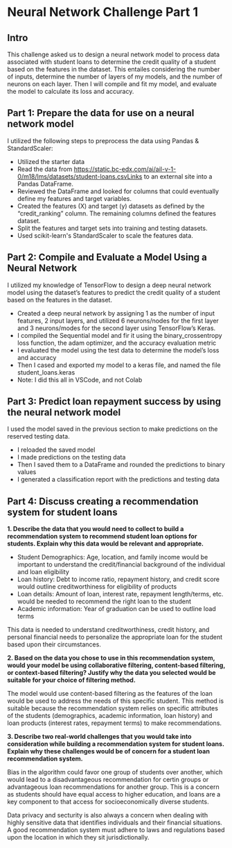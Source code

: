# Neural Network Challenge Part 1

## Intro
This challenge asked us to design a neural network model to process data associated with student loans to determine the credit quality of a student based on the features in the dataset. This entailes considering the number of inputs, determine the number of layers of my models, and the number of neurons on each layer. Then I will compile and fit my model, and evaluate the model to calculate its loss and accuracy.

## Part 1: Prepare the data for use on a neural network model
I utilized the following steps to preprocess the data using Pandas & StandardScaler:
* Utilized the starter data
* Read the data from https://static.bc-edx.com/ai/ail-v-1-0/m18/lms/datasets/student-loans.csvLinks to an external site into a Pandas DataFrame. 
* Reviewed the DataFrame and looked for columns that could eventually define my features and target variables.
* Created the features (X) and target (y) datasets as defined by the “credit_ranking” column. The remaining columns defined the features dataset.
* Split the features and target sets into training and testing datasets.
* Used scikit-learn's StandardScaler to scale the features data.

## Part 2: Compile and Evaluate a Model Using a Neural Network
I utilized my knowledge of TensorFlow to design a deep neural network model using the dataset’s features to predict the credit quality of a student based on the features in the dataset.
* Created a deep neural network by assigning 1 as the number of input features, 2 input layers, and utilized 6 neurons/nodes for the first layer and 3 neurons/modes for the second layer using TensorFlow’s Keras.
* I compiled the Sequential model and fir it using the binary_crossentropy loss function, the adam optimizer, and the accuracy evaluation metric
* I evaluated the model using the test data to determine the model’s loss and accuracy
* Then I cased and exported my model to a keras file, and named the file student_loans.keras
* Note: I did this all in VSCode, and not Colab

## Part 3: Predict loan repayment success by using the neural network model
I used the model saved in the previous section to make predictions on the reserved testing data.
* I reloaded the saved model
* I made predictions on the testing data
* Then I saved them to a DataFrame and rounded the predictions to binary values
* I generated a classification report with the predictions and testing data

## Part 4: Discuss creating a recommendation system for student loans
**1. Describe the data that you would need to collect to build a recommendation system to recommend student loan options for students. Explain why this data would be relevant and appropriate.**
 * Student Demographics: Age, location, and family income would be important to understand the credit/financial background of the individual and loan eligibility
 * Loan history: Debt to income ratio, repayment history, and credit score would outline creditworthiness for eligibility of products
 * Loan details: Amount of loan, interest rate, repayment length/terms, etc. would be needed to recommend the right loan to the student
 * Academic information: Year of graduation can be used to outline load terms 

 This data is needed to understand creditworthiness, credit history, and personal financial needs to personalize the appropriate loan for the student based upon their circumstances.


**2. Based on the data you chose to use in this recommendation system, would your model be using collaborative filtering, content-based filtering, or context-based filtering? Justify why the data you selected would be suitable for your choice of filtering method.**

The model would use content-based filtering as the features of the loan would be used to address the needs of this specific student. This method is suitable because the recommendation system relies on specific attributes of the students (demographics, academic information, loan history) and loan products (interest rates, repayment terms) to make recommendations.

**3. Describe two real-world challenges that you would take into consideration while building a recommendation system for student loans. Explain why these challenges would be of concern for a student loan recommendation system.**

Bias in the algorithm could favor one group of students over another, which would lead to a disadvantageous recommendation for certin groups or advantageous loan recommendations for another group. This is a concern as students should have equal access to higher education, and loans are a key component to that access for socioeconomically diverse students.

Data privacy and secturity is also always a concern when dealing with highly sensitive data that identifies individuals and their financial situations. A good recommendation system must adhere to laws and regulations based upon the location in which they sit jurisdictionally. 